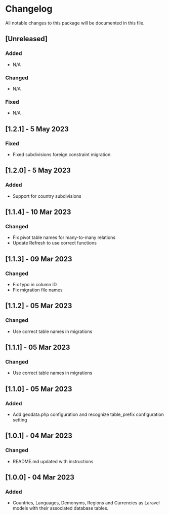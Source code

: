 # Changelog
All notable changes to this package will be documented in this file.

## [Unreleased]
### Added
- N/A
### Changed
- N/A
### Fixed
- N/A

## [1.2.1] - 5 May 2023
### Fixed
- Fixed subdivisions foreign constraint migration.
## [1.2.0] - 5 May 2023
### Added
- Support for country subdivisions
## [1.1.4] - 10 Mar 2023
### Changed
- Fix pivot table names for many-to-many relations
- Update Refresh to use correct functions
## [1.1.3] - 09 Mar 2023
### Changed
- Fix typo in column ID
- Fix migration file names

## [1.1.2] - 05 Mar 2023
### Changed
- Use correct table names in migrations

## [1.1.1] - 05 Mar 2023
### Changed
- Use correct table names in migrations

## [1.1.0] - 05 Mar 2023
### Added
- Add geodata.php configuration and recognize table_prefix configuration setting

## [1.0.1] - 04 Mar 2023
### Changed
- README.md updated with instructions

## [1.0.0] - 04 Mar 2023
### Added
- Countries, Languages, Demonyms, Regions and Currencies as Laravel models with their associated database tables.
